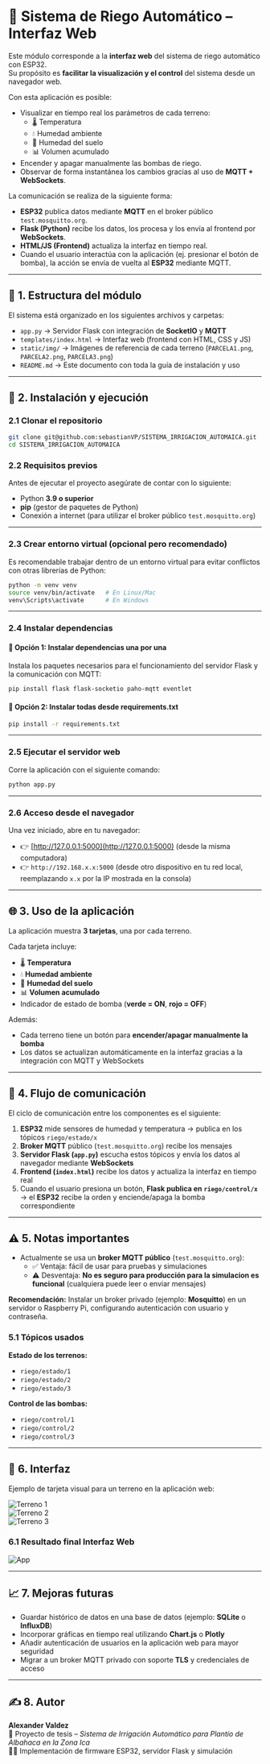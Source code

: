 # 🌱 Sistema de Riego Automático – Interfaz Web

Este módulo corresponde a la **interfaz web** del sistema de riego automático con ESP32.  
Su propósito es **facilitar la visualización y el control** del sistema desde un navegador web.  

Con esta aplicación es posible:  
- Visualizar en tiempo real los parámetros de cada terreno:  
  - 🌡️ Temperatura  
  - 💧 Humedad ambiente  
  - 🌱 Humedad del suelo  
  - 📊 Volumen acumulado  
- Encender y apagar manualmente las bombas de riego.  
- Observar de forma instantánea los cambios gracias al uso de **MQTT + WebSockets**.  

La comunicación se realiza de la siguiente forma:  
- **ESP32** publica datos mediante **MQTT** en el broker público `test.mosquitto.org`.  
- **Flask (Python)** recibe los datos, los procesa y los envía al frontend por **WebSockets**.  
- **HTML/JS (Frontend)** actualiza la interfaz en tiempo real.  
- Cuando el usuario interactúa con la aplicación (ej. presionar el botón de bomba), la acción se envía de vuelta al **ESP32** mediante MQTT.  

---

## 📂 1. Estructura del módulo

El sistema está organizado en los siguientes archivos y carpetas:  

- `app.py` → Servidor Flask con integración de **SocketIO** y **MQTT**  
- `templates/index.html` → Interfaz web (frontend con HTML, CSS y JS)  
- `static/img/` → Imágenes de referencia de cada terreno (`PARCELA1.png`, `PARCELA2.png`, `PARCELA3.png`)  
- `README.md` → Este documento con toda la guía de instalación y uso  

---

## 🚀 2. Instalación y ejecución

### 2.1 Clonar el repositorio
```bash
git clone git@github.com:sebastianVP/SISTEMA_IRRIGACION_AUTOMAICA.git
cd SISTEMA_IRRIGACION_AUTOMAICA
```

### 2.2 Requisitos previos

Antes de ejecutar el proyecto asegúrate de contar con lo siguiente:  

- Python **3.9 o superior**  
- **pip** (gestor de paquetes de Python)  
- Conexión a internet (para utilizar el broker público `test.mosquitto.org`)  

---

### 2.3 Crear entorno virtual (opcional pero recomendado)

Es recomendable trabajar dentro de un entorno virtual para evitar conflictos con otras librerías de Python:  

```bash
python -m venv venv
source venv/bin/activate   # En Linux/Mac
venv\Scripts\activate      # En Windows
```

---

### 2.4 Instalar dependencias

#### 🔹 Opción 1: Instalar dependencias una por una

Instala los paquetes necesarios para el funcionamiento del servidor Flask y la comunicación con MQTT:  


```bash
pip install flask flask-socketio paho-mqtt eventlet
```
#### 🔹 Opción 2: Instalar todas desde requirements.txt
```bash
pip install -r requirements.txt
```

---

### 2.5 Ejecutar el servidor web

Corre la aplicación con el siguiente comando:  

```bash
python app.py
```

---

### 2.6 Acceso desde el navegador

Una vez iniciado, abre en tu navegador:  

- 👉 [http://127.0.0.1:5000](http://127.0.0.1:5000) (desde la misma computadora)  
- 👉 `http://192.168.x.x:5000` (desde otro dispositivo en tu red local, reemplazando `x.x` por la IP mostrada en la consola)  

---

## 🌐 3. Uso de la aplicación

La aplicación muestra **3 tarjetas**, una por cada terreno.  

Cada tarjeta incluye:  
- 🌡️ **Temperatura**  
- 💧 **Humedad ambiente**  
- 🌱 **Humedad del suelo**  
- 📊 **Volumen acumulado**  
- Indicador de estado de bomba (**verde = ON**, **rojo = OFF**)  

Además:  
- Cada terreno tiene un botón para **encender/apagar manualmente la bomba**  
- Los datos se actualizan automáticamente en la interfaz gracias a la integración con MQTT y WebSockets  

---

## 🔄 4. Flujo de comunicación

El ciclo de comunicación entre los componentes es el siguiente:  

1. **ESP32** mide sensores de humedad y temperatura → publica en los tópicos `riego/estado/x`  
2. **Broker MQTT** público (`test.mosquitto.org`) recibe los mensajes  
3. **Servidor Flask (`app.py`)** escucha estos tópicos y envía los datos al navegador mediante **WebSockets**  
4. **Frontend (`index.html`)** recibe los datos y actualiza la interfaz en tiempo real  
5. Cuando el usuario presiona un botón, **Flask publica en `riego/control/x`** → el **ESP32** recibe la orden y enciende/apaga la bomba correspondiente  

---

## ⚠️ 5. Notas importantes

- Actualmente se usa un **broker MQTT público** (`test.mosquitto.org`):  
  - ✅ Ventaja: fácil de usar para pruebas y simulaciones  
  - ⚠️ Desventaja: **No es seguro para producción para la simulacion es funcional** (cualquiera puede leer o enviar mensajes)  

**Recomendación:** Instalar un broker privado (ejemplo: **Mosquitto**) en un servidor o Raspberry Pi, configurando autenticación con usuario y contraseña.  

### 5.1 Tópicos usados

**Estado de los terrenos:**  
- `riego/estado/1`  
- `riego/estado/2`  
- `riego/estado/3`  

**Control de las bombas:**  
- `riego/control/1`  
- `riego/control/2`  
- `riego/control/3`  

---

## 📸 6. Interfaz

Ejemplo de tarjeta visual para un terreno en la aplicación web:  

![Terreno 1](static/img/PARCELA1.png)  
![Terreno 2](static/img/PARCELA2.png)  
![Terreno 3](static/img/PARCELA3.png)  

### 6.1 Resultado final Interfaz Web
![App ](static/img/app.png)

---

## 📈 7. Mejoras futuras

- Guardar histórico de datos en una base de datos (ejemplo: **SQLite** o **InfluxDB**)  
- Incorporar gráficas en tiempo real utilizando **Chart.js** o **Plotly**  
- Añadir autenticación de usuarios en la aplicación web para mayor seguridad  
- Migrar a un broker MQTT privado con soporte **TLS** y credenciales de acceso  

---

## ✍️ 8. Autor

**Alexander Valdez**  
📅 Proyecto de tesis – *Sistema de Irrigación Automático para Plantío de Albahaca en la Zona Ica*  
👨‍💻 Implementación de firmware ESP32, servidor Flask y simulación  
